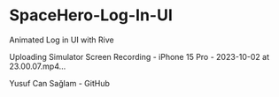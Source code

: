 # SpaceHero-Log-In-UI
Animated Log in UI with Rive



Uploading Simulator Screen Recording - iPhone 15 Pro - 2023-10-02 at 23.00.07.mp4…





Yusuf Can Sağlam - GitHub

